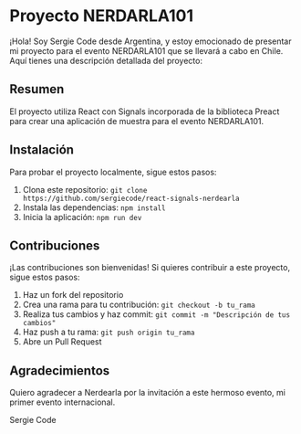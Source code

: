 # Proyecto NERDARLA101

¡Hola! Soy Sergie Code desde Argentina, y estoy emocionado de presentar mi proyecto para el evento NERDARLA101 que se llevará a cabo en Chile. Aquí tienes una descripción detallada del proyecto:

## Resumen

El proyecto utiliza React con Signals incorporada de la biblioteca Preact para crear una aplicación de muestra para el evento NERDARLA101. 

## Instalación

Para probar el proyecto localmente, sigue estos pasos:

1. Clona este repositorio: `git clone https://github.com/sergiecode/react-signals-nerdearla`
2. Instala las dependencias: `npm install`
3. Inicia la aplicación: `npm run dev`

## Contribuciones

¡Las contribuciones son bienvenidas! Si quieres contribuir a este proyecto, sigue estos pasos:

1. Haz un fork del repositorio
2. Crea una rama para tu contribución: `git checkout -b tu_rama`
3. Realiza tus cambios y haz commit: `git commit -m "Descripción de tus cambios"`
4. Haz push a tu rama: `git push origin tu_rama`
5. Abre un Pull Request

## Agradecimientos

Quiero agradecer a Nerdearla por la invitación a este hermoso evento, mi primer evento internacional.

Sergie Code
